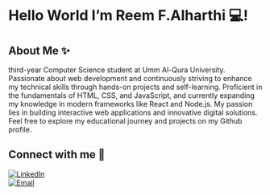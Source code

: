 # Hello World I’m Reem F.Alharthi 💻!

## About Me ✨  

third-year Computer Science student at Umm Al-Qura University.
Passionate about web development and continuously striving to enhance my technical skills through hands-on projects and self-learning.
Proficient in the fundamentals of HTML, CSS, and JavaScript, and currently expanding my knowledge in modern frameworks like React and Node.js.
My passion lies in building interactive web applications and innovative digital solutions.
Feel free to explore my educational journey and projects on my Github profile.

## Connect with me 💼  

[![LinkedIn](https://img.shields.io/badge/LinkedIn-0077B5?style=flat&logo=linkedin&logoColor=white)](https://www.linkedin.com/in/reemfalharthi)  
[![Email](https://img.shields.io/badge/Email-D14836?style=flat&logo=gmail&logoColor=white)](mailto:Reem.FAlharthii@gmail.com)

